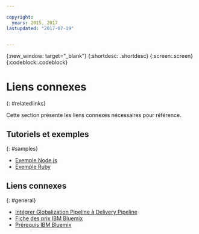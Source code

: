 ```yaml
---

copyright:
  years: 2015, 2017
lastupdated: "2017-07-19"


---
```


{:new_window: target="_blank"}
{:shortdesc: .shortdesc}
{:screen:.screen}
{:codeblock:.codeblock}

# Liens connexes
{: #relatedlinks}

Cette section présente les liens connexes nécessaires pour référence. 

## Tutoriels et exemples
{: #samples}

* [Exemple Node.js](https://github.com/IBM-Bluemix/gp-nodejs-sample)
* [Exemple Ruby](https://github.com/IBM-Bluemix/gp-ruby-sample)

## Liens connexes
{: #general}

* [Intégrer Globalization Pipeline à Delivery Pipeline](https://hub.jazz.net/docs/deploy_ext/#globalize)
* [Fiche des prix IBM Bluemix](https://www.ng.bluemix.net/#/pricing)
* [Prérequis IBM Bluemix](https://developer.ibm.com/bluemix/support/#prereqs)
